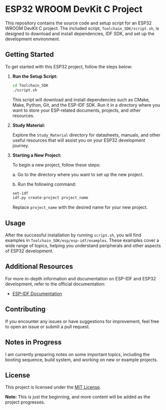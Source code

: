 # ESP32 WROOM DevKit C Project

This repository contains the source code and setup script for an ESP32 WROOM DevKit C project. The included script, `Toolchain_SDK/script.sh`, is designed to download and install dependencies, IDF SDK, and set up the development environment.

## Getting Started

To get started with this ESP32 project, follow the steps below:

1. **Run the Setup Script:**

    ```bash
    cd Toolchain_SDK
    ./script.sh
    ```

    This script will download and install dependencies such as CMake, Make, Python, Git, and the ESP-IDF SDK. Run it in a directory where you want to store your ESP-related documents, projects, and other resources.

2. **Study Material:**

    Explore the `Study_Material` directory for datasheets, manuals, and other useful resources that will assist you on your ESP32 development journey.

3. **Starting a New Project:**

    To begin a new project, follow these steps:

    a. Go to the directory where you want to set up the new project.

    b. Run the following command:

    ```bash
    set-idf
    idf.py create-project project_name
    ```

    Replace `project_name` with the desired name for your new project.

## Usage

After the successful installation by running `script.sh`, you will find examples in `Toolchain_SDK/esp/esp-idf/examples`. These examples cover a wide range of topics, helping you understand peripherals and other aspects of ESP32 development.

## Additional Resources

For more in-depth information and documentation on ESP-IDF and ESP32 development, refer to the official documentation:

- [ESP-IDF Documentation](https://docs.espressif.com/projects/esp-idf/en/latest/esp32/index.html)

## Contributing

If you encounter any issues or have suggestions for improvement, feel free to open an issue or submit a pull request.

## Notes in Progress

I am currently preparing notes on some important topics, including the booting sequence, build system, and working on new or example projects.

## License

This project is licensed under the [MIT License](LICENSE).

**Note:** This is just the beginning, and more content will be added as the project progresses.

